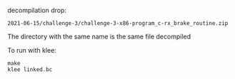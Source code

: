 decompilation drop:
```
2021-06-15/challenge-3/challenge-3-x86-program_c-rx_brake_routine.zip
```

The directory with the same name is the same file decompiled

To run with klee:
```
make
klee linked.bc
```

